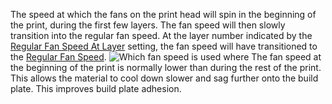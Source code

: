 The speed at which the fans on the print head will spin in the beginning of the print, during the first few layers. The fan speed will then slowly transition into the regular fan speed. At the layer number indicated by the [Regular Fan Speed At Layer](cool_fan_full_layer) setting, the fan speed will have transitioned to the [Regular Fan Speed](cool_fan_speed_min).
![Which fan speed is used where](cool_fan_speed.svg)
The fan speed at the beginning of the print is normally lower than during the rest of the print. This allows the material to cool down slower and sag further onto the build plate. This improves build plate adhesion.